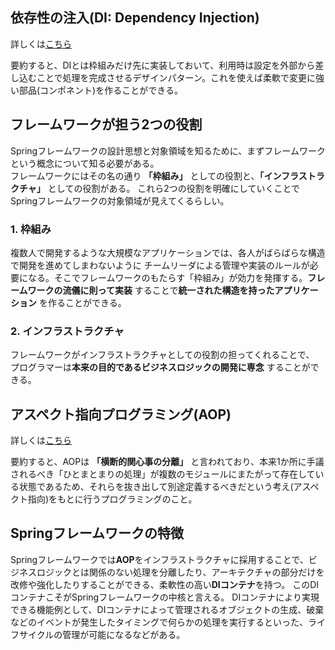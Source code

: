 ## 依存性の注入(DI: Dependency Injection)
詳しくは[こちら](../../../プログラム設計/依存性の注入(DI).md)

要約すると、DIとは枠組みだけ先に実装しておいて、利用時は設定を外部から差し込むことで処理を完成させるデザインパターン。これを使えば柔軟で変更に強い部品(コンポネント)を作ることができる。

## フレームワークが担う2つの役割
Springフレームワークの設計思想と対象領域を知るために、まずフレームワークという概念について知る必要がある。  
フレームワークにはその名の通り **「枠組み」** としての役割と、**「インフラストラクチャ」** としての役割がある。
これら2つの役割を明確にしていくことでSpringフレームワークの対象領域が見えてくるらしい。  

### 1. 枠組み
複数人で開発するような大規模なアプリケーションでは、各人がばらばらな構造で開発を進めてしまわないように
チームリーダによる管理や実装のルールが必要になる。そこでフレームワークのもたらす「枠組み」が効力を発揮する。**フレームワークの流儀に則って実装** することで**統一された構造を持ったアプリケーション** を作ることができる。

### 2. インフラストラクチャ
フレームワークがインフラストラクチャとしての役割の担ってくれることで、
プログラマーは**本来の目的であるビジネスロジックの開発に専念** することができる。

## アスペクト指向プログラミング(AOP)
詳しくは[こちら](../../../プログラミング指向/アスペクト指向.md)

要約すると、AOPは **「横断的関心事の分離」** と言われており、本来1か所に手議されるべき「ひとまとまりの処理」が複数のモジュールにまたがって存在している状態であるため、それらを抜き出して別途定義するべきだという考え(アスペクト指向)をもとに行うプログラミングのこと。

## Springフレームワークの特徴
Springフレームワークでは**AOP**をインフラストラクチャに採用することで、ビジネスロジックとは関係のない処理を分離したり、アーキテクチャの部分だけを改修や強化したりすることができる、柔軟性の高い**DIコンテナ**を持つ。
このDIコンテナこそがSpringフレームワークの中核と言える。
DIコンテナにより実現できる機能例として、DIコンテナによって管理されるオブジェクトの生成、破棄などのイベントが発生したタイミングで何らかの処理を実行するといった、ライフサイクルの管理が可能になるなどがある。
